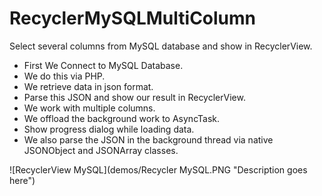 # RecyclerMySQLMultiColumn
Select several columns from MySQL database and show in RecyclerView.

 * First We Connect to MySQL Database.
 * We do this via PHP.
 * We retrieve data in json format.
 * Parse this JSON and show our result in RecyclerView.
 * We work with multiple columns.
 * We offload the background work to AsyncTask.
 * Show progress dialog while loading data.
 * We also parse the JSON in the background thread via native JSONObject and JSONArray classes.
 
 ![RecyclerView MySQL](demos/Recycler MySQL.PNG "Description goes here")
 
